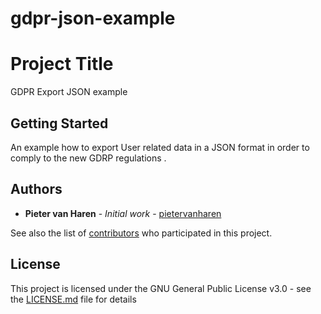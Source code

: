 # gdpr-json-example
# Project Title

GDPR Export JSON example

## Getting Started

An example how to export User related data in a JSON format in order to comply to the new GDRP regulations .

## Authors

* **Pieter van Haren** - *Initial work* - [pietervanharen](https://github.com/pietervanharen)

See also the list of [contributors](https://github.com/your/project/contributors) who participated in this project.

## License

This project is licensed under the GNU General Public License v3.0 - see the [LICENSE.md](LICENSE.md) file for details
